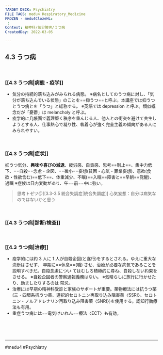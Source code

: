 ```yaml
---
TARGET DECK: Psychiatry
FILE TAGS: medu4 Respiratory_Medicine
FROZEN - medu4ClozeHL:
 : 
Context: 精神科/気分障害/うつ病
CreatedDay: 2022-03-05

---
```


## 4.3 うつ病

<br>

### [[4.3 うつ病|病態・疫学]]
 * 気分の持続的落ち込みがみられる病態。
※病名としてのうつ病に対し、「気分が落ち込んでいる状態」のことを==抑うつ==と呼ぶ。本講座では抑うつとうつ病とを「うつ」と総称する。
※英語では depression と呼ぶ。類似概念だが「憂鬱」は melancholy と呼ぶ。
* 疫学的に几帳面で義理堅く秩序を重んじる人、他人との衝突を避けて共生しようとする人、仕事熱心で凝り性、執着心が強く完全主義の傾向がある人にみられやすい。
<!--ID: 1646551924488-->



<br>

### [[4.3 うつ病|症状]]
抑うつ気分、**興味や喜びの減退**、疲労感、自責感、思考==制止==、集中力低下、==自殺==念慮・企図、==微小==妄想(貧困・心気・罪業妄想)、意欲(食欲・性欲含む)==低下==、体重減少、不眠(==入眠==障害と==早朝==覚醒)、過眠
※症候は日内変動があり、午==前==中に強い。
>思考トゼツ＠[[3.3-3.5 統合失調症|統合失調症]]
>心気妄想：自分は病気なのではないかと思う
<!--ID: 1646551924496-->



<br>

### [[4.3 うつ病|診断/検査]]


<br>

### [[4.3 うつ病|治療]]
* 疫学的には約 3 人に 1 人が自殺企図(と遂行)をするとされる。ゆえに重大な決断はさせず、 早期に==休息==(職) させ、治療が必要な病気であることを説明すべきだ。自殺念慮につい てはむしろ積極的に尋ね、自殺しない約束をさせる。
※自殺企図者の警察通報義務はない。 
※気晴らしに旅行に行かせたり、励ましたりするのは 禁忌。 
* 治療には早期の精神科受診と家族のサポートが重要。薬物療法には抗うつ薬(三・四環系抗うつ薬、選択的セロトニン再取り込み阻害薬〈SSRI〉、セロトニン・ノルアドレナリン再取り込み阻害薬〈SNRI〉)を使用する。認知行動療法も有用。 
* 重症うつ病には==電気けいれん==療法〈ECT〉も有効。
<!--ID: 1646551924504-->



<br><br><br>

---
#medu4 #Psychiatry